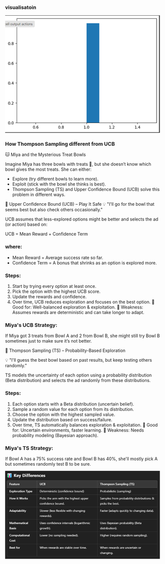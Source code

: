### visualisatoin

![](../../images/image_2025-02-04_220042659.png)

### How Thompson Sampling different from UCB

🐱 Miya and the Mysterious Treat Bowls

Imagine Miya has three bowls with treats 🍖, but she doesn’t know which bowl gives the most treats. She can either:

* Explore (try different bowls to learn more).
* Exploit (stick with the bowl she thinks is best).
* Thompson Sampling (TS) and Upper Confidence Bound (UCB) solve this problem in different ways.

🔵 Upper Confidence Bound (UCB) – Play It Safe
💡 "I'll go for the bowl that seems best but also check others occasionally."

UCB assumes that less-explored options might be better and selects the ad (or action) based on:

UCB = Mean Reward + Confidence Term

### where:

* Mean Reward = Average success rate so far.
* Confidence Term = A bonus that shrinks as an option is explored more.

### Steps:

1. Start by trying every option at least once.
2. Pick the option with the highest UCB score.
3. Update the rewards and confidence.
4. Over time, UCB reduces exploration and focuses on the best option.
🔹 Good for: Well-balanced exploration & exploitation.
🔹 Weakness: Assumes rewards are deterministic and can take longer to adapt.

### Miya's UCB Strategy:
If Miya got 3 treats from Bowl A and 2 from Bowl B, she might still try Bowl B sometimes just to make sure it’s not better.

🔴 Thompson Sampling (TS) – Probability-Based Exploration

💡 "I'll guess the best bowl based on past results, but keep testing others randomly."

TS models the uncertainty of each option using a probability distribution (Beta distribution) and selects the ad randomly from these distributions.

### Steps:

1. Each option starts with a Beta distribution (uncertain belief).
2. Sample a random value for each option from its distribution.
3. Choose the option with the highest sampled value.
4. Update the distribution based on success/failure.
5. Over time, TS automatically balances exploration & exploitation.
🔹 Good for: Uncertain environments, faster learning.
🔹 Weakness: Needs probability modeling (Bayesian approach).

### Miya's TS Strategy:

If Bowl A has a 75% success rate and Bowl B has 40%, she'll mostly pick A but sometimes randomly test B to be sure.

![](../../images/image_2025-02-05_084255625.png)
